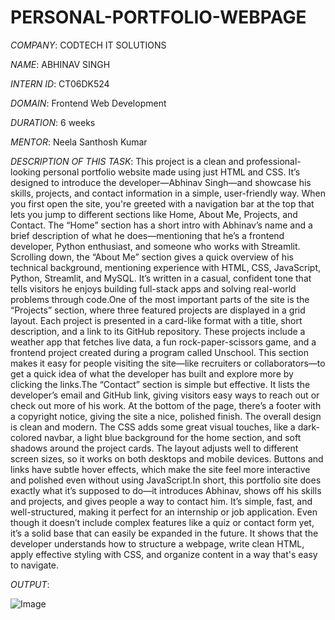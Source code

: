 # PERSONAL-PORTFOLIO-WEBPAGE

*COMPANY*: CODTECH IT SOLUTIONS

*NAME*: ABHINAV SINGH

*INTERN ID*: CT06DK524

*DOMAIN*: Frontend Web Development

*DURATION*: 6 weeks

*MENTOR*: Neela Santhosh Kumar

*DESCRIPTION OF THIS TASK*: This project is a clean and professional-looking personal portfolio website made using just HTML and CSS. It’s designed to introduce the developer—Abhinav Singh—and showcase his skills, projects, and contact information in a simple, user-friendly way. When you first open the site, you're greeted with a navigation bar at the top that lets you jump to different sections like Home, About Me, Projects, and Contact. The “Home” section has a short intro with Abhinav’s name and a brief description of what he does—mentioning that he’s a frontend developer, Python enthusiast, and someone who works with Streamlit. Scrolling down, the “About Me” section gives a quick overview of his technical background, mentioning experience with HTML, CSS, JavaScript, Python, Streamlit, and MySQL. It’s written in a casual, confident tone that tells visitors he enjoys building full-stack apps and solving real-world problems through code.One of the most important parts of the site is the “Projects” section, where three featured projects are displayed in a grid layout. Each project is presented in a card-like format with a title, short description, and a link to its GitHub repository. These projects include a weather app that fetches live data, a fun rock-paper-scissors game, and a frontend project created during a program called Unschool. This section makes it easy for people visiting the site—like recruiters or collaborators—to get a quick idea of what the developer has built and explore more by clicking the links.The “Contact” section is simple but effective. It lists the developer’s email and GitHub link, giving visitors easy ways to reach out or check out more of his work. At the bottom of the page, there’s a footer with a copyright notice, giving the site a nice, polished finish. The overall design is clean and modern. The CSS adds some great visual touches, like a dark-colored navbar, a light blue background for the home section, and soft shadows around the project cards. The layout adjusts well to different screen sizes, so it works on both desktops and mobile devices. Buttons and links have subtle hover effects, which make the site feel more interactive and polished even without using JavaScript.In short, this portfolio site does exactly what it’s supposed to do—it introduces Abhinav, shows off his skills and projects, and gives people a way to contact him. It’s simple, fast, and well-structured, making it perfect for an internship or job application. Even though it doesn’t include complex features like a quiz or contact form yet, it’s a solid base that can easily be expanded in the future. It shows that the developer understands how to structure a webpage, write clean HTML, apply effective styling with CSS, and organize content in a way that's easy to navigate.

*OUTPUT*: 

![Image](https://github.com/user-attachments/assets/64c3939a-98ee-4615-bf9a-bb929e838ed1)
